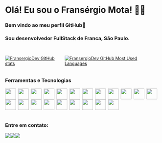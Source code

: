 # Olá! Eu sou o Fransérgio Mota! 👨‍💻

<h3>Bem vindo ao meu perfil GitHub👋</h3> 

### Sou desenvolvedor FullStack de Franca, São Paulo.


<br>

<!--
[![Blog](https://img.shields.io/website?label=Portfolio&style=for-the-badge&url=https://fransergiomota.com.br)](https://fransergiomota.com.br)-->

<div style="display: flex;flex-direction: row">
  <a href="https://github.com/FransergioDev">

  ![FransergioDev GitHub stats](https://github-readme-stats.vercel.app/api?username=FransergioDev&show_icons=true&theme=dracula&count_private=true)

  ![FransergioDev GitHub Most Used Languages](https://github-readme-stats.vercel.app/api/top-langs/?username=FransergioDev&layout=compact&langs_count=7&theme=dracula)
  </a>
</div>

### Ferramentas e Tecnologias

<div style="display: flex;flex-direction: row; flex-wrap: wrap; justify-content: flex-start; align-items: baseline">

  <img src="https://cdn.jsdelivr.net/gh/devicons/devicon/icons/git/git-original-wordmark.svg" width="35" style="margin-right:0.5em"/>
          
  <img src="https://cdn.jsdelivr.net/gh/devicons/devicon/icons/docker/docker-original.svg" width="35" style="margin-right:0.5em"/>

  <img src="https://cdn.jsdelivr.net/gh/devicons/devicon/icons/javascript/javascript-original.svg" width="35" style="margin-right:0.5em"/>

  <img src="https://cdn.jsdelivr.net/gh/devicons/devicon/icons/typescript/typescript-original.svg"  width="35" style="margin-right:0.5em"/>
          
  <img src="https://cdn.jsdelivr.net/gh/devicons/devicon/icons/nodejs/nodejs-original-wordmark.svg" width="35" style="margin-right:0.5em"/>
          
  <img src="https://cdn.jsdelivr.net/gh/devicons/devicon/icons/nestjs/nestjs-plain.svg" width="35" style="margin-right:0.5em"/>
          
  <img src="https://cdn.jsdelivr.net/gh/devicons/devicon/icons/php/php-plain.svg" width="35" style="margin-right:0.5em"/>

  <img src="https://cdn.jsdelivr.net/gh/devicons/devicon/icons/wordpress/wordpress-plain.svg" width="35" style="margin-right:0.5em"/>
          
          
  <img src="https://cdn.jsdelivr.net/gh/devicons/devicon/icons/laravel/laravel-plain.svg" width="35" style="margin-right:0.5em"/>
 
  <img src="https://cdn.jsdelivr.net/gh/devicons/devicon/icons/react/react-original.svg" width="35" style="margin-right:0.5em"/>

  <img src="https://cdn.jsdelivr.net/gh/devicons/devicon/icons/angularjs/angularjs-plain.svg" width="35" style="margin-right:0.5em" />

  <img src="https://cdn.jsdelivr.net/gh/devicons/devicon/icons/electron/electron-original.svg" width="35" style="margin-right:0.5em"/>

  <img src="https://cdn.jsdelivr.net/gh/devicons/devicon/icons/ionic/ionic-original.svg" width="35" style="margin-right:0.5em"/>
          

  <img src="https://cdn.jsdelivr.net/gh/devicons/devicon/icons/html5/html5-original-wordmark.svg" width="35" style="margin-right:0.5em"/>

  <img src="https://cdn.jsdelivr.net/gh/devicons/devicon/icons/css3/css3-original-wordmark.svg" width="35" style="margin-right:0.5em"/>

  <img src="https://cdn.jsdelivr.net/gh/devicons/devicon/icons/grunt/grunt-original.svg" width="35" style="margin-right:0.5em"/>
    

  <img src="https://cdn.jsdelivr.net/gh/devicons/devicon/icons/gulp/gulp-plain.svg" width="35" style="margin-right:0.5em"/>

  
  <img src="https://cdn.jsdelivr.net/gh/devicons/devicon/icons/java/java-original.svg" width="35" style="margin-right:0.5em"/>

  <img src="https://cdn.jsdelivr.net/gh/devicons/devicon/icons/linux/linux-original.svg" width="35" style="margin-right:0.5em"/>
          
                  
  <img src="https://cdn.jsdelivr.net/gh/devicons/devicon/icons/csharp/csharp-original.svg" width="35" style="margin-right:0.5em"/>

  <img src="https://cdn.jsdelivr.net/gh/devicons/devicon/icons/unity/unity-original.svg" width="35" style="margin-right:0.5em"/>
</div>
<br/>

### Entre em contato:

<div style="display:flex; flex-direction: row;"> 
  <a href="mailto:fransergio.dev@gmail.com"><img src="https://img.shields.io/badge/Gmail-D14836?style=for-the-badge&logo=gmail&logoColor=white" target="_blank"></a>

  <a href="https://www.linkedin.com/in/fransergiomota/" target="_blank">
  <img src="https://img.shields.io/badge/-LinkedIn-%230077B5?style=for-the-badge&logo=linkedin&logoColor=white" target="_blank"></a>

  <a href="https://www.instagram.com/fransergiomota/" target="_blank">
  <img src="https://img.shields.io/badge/Instagram-E4405F?style=for-the-badge&logo=instagram&logoColor=white" target="_blank"></a>

</div>

<!--
**FransergioDev/FransergioDev** is a ✨ _special_ ✨ repository because its `README.md` (this file) appears on your GitHub profile.

Here are some ideas to get you started:

- 🔭 I’m currently working on ...
- 🌱 I’m currently learning ...
- 👯 I’m looking to collaborate on ...
- 🤔 I’m looking for help with ...
- 💬 Ask me about ...
- 📫 How to reach me: ...
- 😄 Pronouns: ...
- ⚡ Fun fact: ...
-->
